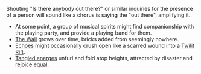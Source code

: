 ---
---

Shouting "Is there anybody out there?" or similar inquiries for the presence of a person will sound like a chorus is saying the "out there", amplifying it. 

* At some point, a group of musical spirits might find companionship with the playing party, and provide a playing band for them.
* [The Wall](..\The%20Wall.md) grows over time, bricks added from seemingly nowhere. 
* [Echoes](..\..\Overviews\Concepts\Echoes.md) might occasionally crush open like a scarred wound into a [Twilit Rift](..\..\Overviews\Concepts\Twilit%20Rift.md).
* [Tangled energes](..\..\Overviews\Concepts\Magic%20System\Leyline.md) unfurl and fold atop heights, attracted by disaster and rejoice equal.

